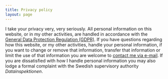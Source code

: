 ```yaml
---
title: Privacy policy
layout: page
---
```


I take your privacy very, very seriously. All personal information on this website, or in my other activities, are handled in accordance with the [General Data Protection Regulation (GDPR)](https://eugdpr.org). If you have questions regarding how this website, or my other activities, handle your personal information, if you want to change or remove that information, transfer that information or limit the use of that information you are welcome to <a href='ma&#105;lt&#111;&#58;hell&#111;%40%&#54;Fld&#119;&#97;y&#37;&#55;3&#37;2E&#115;&#37;65'>contact me via e-mail</a>. If you are dissatisfied with how I handle personal information you may also lodge a formal complaint with the Swedish supervisory authority *Datainspektionen*.